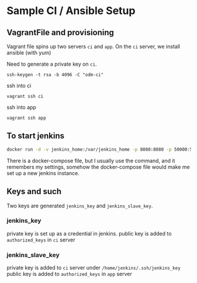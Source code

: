 # Sample CI / Ansible Setup

## VagrantFile and provisioning

Vagrant file spins up two servers `ci` and `app`. On the `ci` server, we install ansible (with yum)

Need to generate a private key on `ci`. 
```
ssh-keygen -t rsa -b 4096 -C "odm-ci"

```
ssh into ci
```
vagrant ssh ci
```
ssh into app
```
vagrant ssh app
```

## To start jenkins

```bash
docker run -d -v jenkins_home:/var/jenkins_home -p 8080:8080 -p 50000:50000 -v /var/run/docker.sock:/var/run/docker.sock -v /usr/local/bin/docker:/usr/local/bin/docker jenkins/jenkins:lts
```

There is a docker-compose file, but I usually use the command, and it remembers my settings, somehow the docker-compose file would make me set up a new jenkins instance.

## Keys and such

Two keys are generated  `jenkins_key` and `jenkins_slave_key`. 

### jenkins_key

private key is set up as a credential in jenkins.
public key is added to `authorized_keys` in `ci` server

### jenkins_slave_key

private key is added to `ci` server under `/home/jenkins/.ssh/jenkins_key`
public key is added to `authorized_keys` in `app` server



